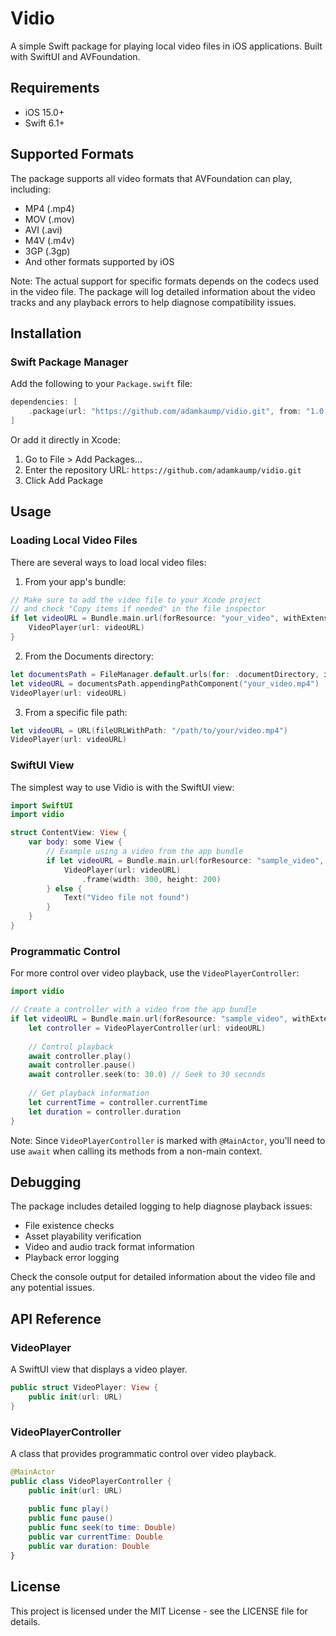 # Vidio

A simple Swift package for playing local video files in iOS applications. Built with SwiftUI and AVFoundation.

## Requirements

- iOS 15.0+
- Swift 6.1+

## Supported Formats

The package supports all video formats that AVFoundation can play, including:
- MP4 (.mp4)
- MOV (.mov)
- AVI (.avi)
- M4V (.m4v)
- 3GP (.3gp)
- And other formats supported by iOS

Note: The actual support for specific formats depends on the codecs used in the video file. The package will log detailed information about the video tracks and any playback errors to help diagnose compatibility issues.

## Installation

### Swift Package Manager

Add the following to your `Package.swift` file:

```swift
dependencies: [
    .package(url: "https://github.com/adamkaump/vidio.git", from: "1.0.0")
]
```

Or add it directly in Xcode:
1. Go to File > Add Packages...
2. Enter the repository URL: `https://github.com/adamkaump/vidio.git`
3. Click Add Package

## Usage

### Loading Local Video Files

There are several ways to load local video files:

1. From your app's bundle:
```swift
// Make sure to add the video file to your Xcode project
// and check "Copy items if needed" in the file inspector
if let videoURL = Bundle.main.url(forResource: "your_video", withExtension: "mp4") {
    VideoPlayer(url: videoURL)
}
```

2. From the Documents directory:
```swift
let documentsPath = FileManager.default.urls(for: .documentDirectory, in: .userDomainMask)[0]
let videoURL = documentsPath.appendingPathComponent("your_video.mp4")
VideoPlayer(url: videoURL)
```

3. From a specific file path:
```swift
let videoURL = URL(fileURLWithPath: "/path/to/your/video.mp4")
VideoPlayer(url: videoURL)
```

### SwiftUI View

The simplest way to use Vidio is with the SwiftUI view:

```swift
import SwiftUI
import vidio

struct ContentView: View {
    var body: some View {
        // Example using a video from the app bundle
        if let videoURL = Bundle.main.url(forResource: "sample_video", withExtension: "mp4") {
            VideoPlayer(url: videoURL)
                .frame(width: 300, height: 200)
        } else {
            Text("Video file not found")
        }
    }
}
```

### Programmatic Control

For more control over video playback, use the `VideoPlayerController`:

```swift
import vidio

// Create a controller with a video from the app bundle
if let videoURL = Bundle.main.url(forResource: "sample_video", withExtension: "mp4") {
    let controller = VideoPlayerController(url: videoURL)
    
    // Control playback
    await controller.play()
    await controller.pause()
    await controller.seek(to: 30.0) // Seek to 30 seconds
    
    // Get playback information
    let currentTime = controller.currentTime
    let duration = controller.duration
}
```

Note: Since `VideoPlayerController` is marked with `@MainActor`, you'll need to use `await` when calling its methods from a non-main context.

## Debugging

The package includes detailed logging to help diagnose playback issues:
- File existence checks
- Asset playability verification
- Video and audio track format information
- Playback error logging

Check the console output for detailed information about the video file and any potential issues.

## API Reference

### VideoPlayer

A SwiftUI view that displays a video player.

```swift
public struct VideoPlayer: View {
    public init(url: URL)
}
```

### VideoPlayerController

A class that provides programmatic control over video playback.

```swift
@MainActor
public class VideoPlayerController {
    public init(url: URL)
    
    public func play()
    public func pause()
    public func seek(to time: Double)
    public var currentTime: Double
    public var duration: Double
}
```

## License

This project is licensed under the MIT License - see the LICENSE file for details. 